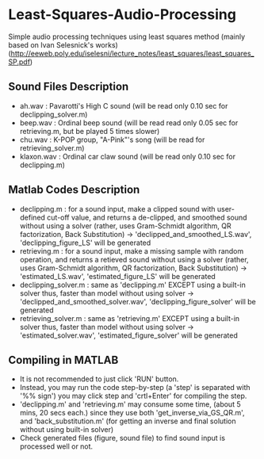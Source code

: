 # Least-Squares-Audio-Processing
Simple audio processing techniques using least squares method
(mainly based on Ivan Selesnick's works)
(http://eeweb.poly.edu/iselesni/lecture_notes/least_squares/least_squares_SP.pdf)

## Sound Files Description
* ah.wav 	: Pavarotti's High C sound (will be read only 0.10 sec for declipping_solver.m)
* beep.wav 	: Ordinal beep sound (will be read read only 0.05 sec for retrieving.m, but be played 5 times slower) 
* chu.wav	: K-POP group, "A-Pink"'s song (will be read for retrieving_solver.m)
* klaxon.wav	: Ordinal car claw sound (will be read only 0.10 sec for declipping.m)

## Matlab Codes Description
* declipping.m		: for a sound input, make a clipped sound with user-defined cut-off value, 
		  	  and returns a de-clipped, and smoothed sound without using a solver
		  	  (rather, uses Gram-Schmidt algorithm, QR factorization, Back Substitution)
			  -> 'declipped_and_smoothed_LS.wav', 'declipping_figure_LS' will be generated
* retrieving.m		: for a sound input, make a missing sample with random operation, 
		  	  and returns a retieved sound without using a solver
		  	  (rather, uses Gram-Schmidt algorithm, QR factorization, Back Substitution)
			  -> 'estimated_LS.wav', 'estimated_figure_LS' will be generated
* declipping_solver.m	: same as 'declipping.m' EXCEPT using a built-in solver
			  thus, faster than model without using solver
			  -> 'declipped_and_smoothed_solver.wav', 'declipping_figure_solver' will be generated
* retrieving_solver.m	:  same as 'retrieving.m' EXCEPT using a built-in solver
			  thus, faster than model without using solver
			  -> 'estimated_solver.wav', 'estimated_figure_solver' will be generated
			  
## Compiling in MATLAB
* It is not recommended to just click 'RUN' button.
* Instead, you may run the code step-by-step (a 'step' is separated with '%% sign')
  you may click step and 'crtl+Enter' for compiling the step.
* 'declipping.m' and 'retrieving.m' may consume some time, (about 5 mins, 20 secs each.)
  since they use both 'get_inverse_via_GS_QR.m', and 'back_substitution.m'
  (for getting an inverse and final solution without using built-in solver)
* Check generated files (figure, sound file) to find sound input is processed well or not.
